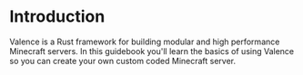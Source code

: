 # Introduction

Valence is a Rust framework for building modular and high performance Minecraft servers. In this guidebook you'll learn the basics of using Valence so you can create your own custom coded Minecraft server.